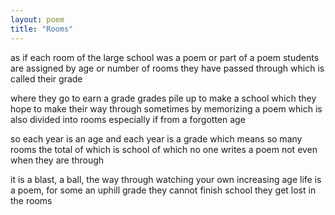 ```yaml
---
layout: poem
title: "Rooms"
---
```



as if each room of the large school
was  a poem or part of a poem
students are assigned by age
or number of rooms
they have passed through
which is called their grade

where they go to earn a grade
grades pile up to make a school
which they hope to make their way through
sometimes by memorizing a poem
which is also divided into rooms
especially if from a forgotten age

so each year is an age
and each year is a grade
which means so many rooms
the total  of which is school
of which no one writes a poem
not even when they are through

it is a blast, a ball, the way through
watching your own increasing  age
life is a  poem,
for some an uphill grade
they cannot finish school
they get lost in the  rooms
